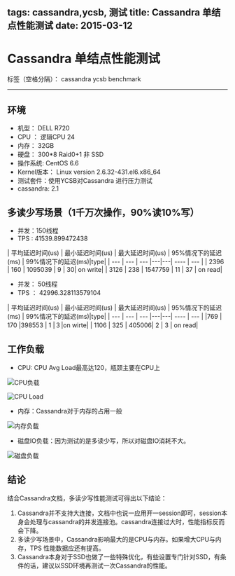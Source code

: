 tags: cassandra,ycsb, 测试
title: Cassandra 单结点性能测试
date: 2015-03-12
---

# Cassandra 单结点性能测试

标签（空格分隔）： cassandra ycsb benchmark 

---

## 环境
* 机型： DELL R720
* CPU ： 逻辑CPU 24
* 内存： 32GB
* 硬盘： 300*8 Raid0+1 非 SSD
* 操作系统: CentOS 6.6
* Kernel版本： Linux version 2.6.32-431.el6.x86_64 
* 测试套件：使用YCSB对Cassandra 进行压力测试
* cassandra: 2.1

## 多读少写场景（1千万次操作，90%读10%写）

* 并发：150线程
* TPS :  41539.899472438

| 平均延迟时间(us) | 最小延迟时间(us) | 最大延迟时间(us) | 95%情况下的延迟(ms) | 99%情况下的延迟(ms)|type|
| --- | --- | --- |---|---| ---- | --- |
| 2396 | 160 | 1095039 | 9 | 30| on write|
| 3126 | 238 | 1547759 | 11 | 37 | on read|

* 并发： 50线程
* TPS ： 42996.328113579104

| 平均延迟时间(us) | 最小延迟时间(us) | 最大延迟时间(us) | 95%情况下的延迟(ms) | 99%情况下的延迟(ms)|type|
| --- | --- | --- |---|---| ---- | --- |
|769 | 170 |398553 | 1 |３|on wirte|
| 1106 | 325 | 405006| 2 | 3 | on read|


## 工作负载

* CPU: CPU Avg Load最高达120，瓶颈主要在CPU上

![CPU负载](http://i.imgur.com/9HPvUZt.jpg)

![CPU Load](http://i.imgur.com/RUEgM8n.png)


* 内存：Cassandra对于内存的占用一般

![内存负载](http://i.imgur.com/3BH2Wor.jpg)

* 磁盘IO负载：因为测试的是多读少写，所以对磁盘IO消耗不大。

![磁盘负载](http://i.imgur.com/y6T7EEH.jpg)


## 结论
结合Cassandra文档，多读少写性能测试可得出以下结论：

1. Cassandra并不支持大连接，文档中也说一应用开一session即可，session本身会处理与cassandra的并发连接池。cassandra连接过大时，性能指标反而会下降。
2. 多读少写场景中，Cassandra影响最大的是CPU与内存。如果增大CPU与内存，TPS 性能数据应还有提高。
3. Cassandra本身对于SSD也做了一些特殊优化，有些设置专门针对SSD，有条件的话，建议以SSD环境再测试一次Cassandra的性能。





